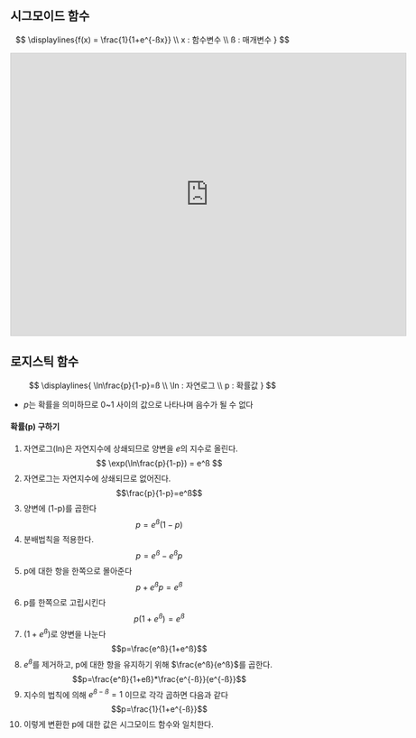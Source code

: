 ## 시그모이드 함수
$$
\displaylines{f(x) = \frac{1}{1+e^{-ßx}} \\
x : 함수변수 \\
ß : 매개변수
}
$$
<iframe src="https://www.desmos.com/calculator/ntk6pl6cn0?embed" width="700" height="500" style="border: 1px solid #ccc" frameborder=0></iframe>

## 로지스틱 함수
$$
\displaylines{
\ln\frac{p}{1-p}=ß \\
\ln : 자연로그 \\
p : 확률값
}
$$
- $p$는 확률을 의미하므로 0~1 사이의 값으로 나타나며 음수가 될 수 없다

#### 확률(p) 구하기

1. 자연로그(ln)은 자연지수에 상쇄되므로 양변을 $e$의 지수로 올린다.
$$
\exp(\ln\frac{p}{1-p}) = e^ß
$$
2. 자연로그는 자연지수에 상쇄되므로 없어진다.$$\frac{p}{1-p}=e^ß$$
3. 양변에 (1-p)를 곱한다$$p=e^ß(1-p)$$
4. 분배법칙을 적용한다.$$p=e^ß-e^ßp$$
5. p에 대한 항을 한쪽으로 몰아준다$$p+e^ßp=e^ß$$
6. p를 한쪽으로 고립시킨다$$p(1+e^ß)=e^ß$$
7. $(1+e^ß)$로 양변을 나눈다$$p=\frac{e^ß}{1+e^ß}$$
8. $e^ß$를 제거하고, p에 대한 항을 유지하기 위해 $\frac{e^ß}{e^ß}$를 곱한다.$$p=\frac{e^ß}{1+eß}*\frac{e^{-ß}}{e^{-ß}}$$
9. 지수의 법칙에 의해 $e^{ß-ß} = 1$ 이므로 각각 곱하면 다음과 같다$$p=\frac{1}{1+e^{-ß}}$$
10. 이렇게 변환한 p에 대한 값은 시그모이드 함수와 일치한다.